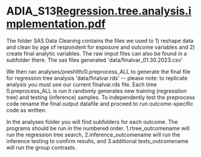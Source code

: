 # ADIA_S13[Regression.tree.analysis.implementation.pdf](https://github.com/ICF-Analytics/ADIA_S13/files/9456975/Regression.tree.analysis.implementation.pdf)

The folder SAS Data Cleaning contains the files we used to 1) reshape data and clean by age of respondent for exposure and outcome variables and 2) create final analytic variables. The raw imput files can also be found in a subfolder there. The sas files generated 'data/finalvar_01.30.2023.csv'

We then ran analyses/preshlth/0.preprocess_ALL to generate the final file for regression tree analysis 'data/finalvar.rds' -- please note: to replicate analysis you must use our current finalvar.rds file. Each time 0.preprocess_ALL is run it randomly generates new training (regresstion tree) and testing (inference) samples. To independently test the preprocess code rename the final output datafile and proceed to run outcome-specific code as written.

In the analyses folder you will find subfolders for each outcome. The programs should be run in the numbered order. 1.rtree_outcomename will run the regression tree search, 2.inference_outcomename will run the inference testing to confirm results, and 3.additional tests_outcomename will run the group contrasts.
